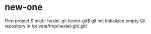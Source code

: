 # new-one
FIrst project
$ mkdir hexlet-git
hexlet-git$ git init
Initialized empty Git repository in /private/tmp/hexlet-git/.git/
